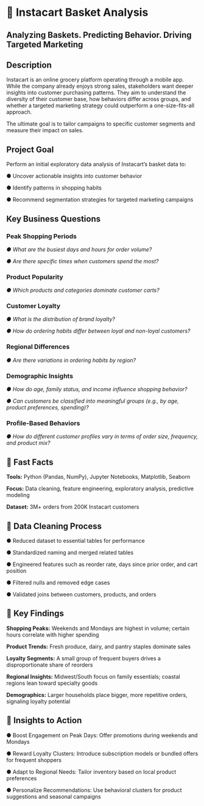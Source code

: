 # 🛒 Instacart Basket Analysis
## Analyzing Baskets. Predicting Behavior. Driving Targeted Marketing

## Description
Instacart is an online grocery platform operating through a mobile app. While the company already enjoys strong sales, stakeholders want deeper insights into customer purchasing patterns. They aim to understand the diversity of their customer base, how behaviors differ across groups, and whether a targeted marketing strategy could outperform a one-size-fits-all approach.

The ultimate goal is to tailor campaigns to specific customer segments and measure their impact on sales.

## Project Goal
Perform an initial exploratory data analysis of Instacart’s basket data to:

● Uncover actionable insights into customer behavior

● Identify patterns in shopping habits

● Recommend segmentation strategies for targeted marketing campaigns

## Key Business Questions
### Peak Shopping Periods

_● What are the busiest days and hours for order volume?_

_● Are there specific times when customers spend the most?_

### Product Popularity

_● Which products and categories dominate customer carts?_

### Customer Loyalty

_● What is the distribution of brand loyalty?_

_● How do ordering habits differ between loyal and non-loyal customers?_

### Regional Differences

_● Are there variations in ordering habits by region?_

### Demographic Insights

_● How do age, family status, and income influence shopping behavior?_

_● Can customers be classified into meaningful groups (e.g., by age, product preferences, spending)?_

### Profile-Based Behaviors

_● How do different customer profiles vary in terms of order size, frequency, and product mix?_

## 🚀 Fast Facts
**Tools:** Python (Pandas, NumPy), Jupyter Notebooks, Matplotlib, Seaborn

**Focus:** Data cleaning, feature engineering, exploratory analysis, predictive modeling

**Dataset:** 3M+ orders from 200K Instacart customers

## 🧼 Data Cleaning Process
● Reduced dataset to essential tables for performance

● Standardized naming and merged related tables

● Engineered features such as reorder rate, days since prior order, and cart position

● Filtered nulls and removed edge cases

● Validated joins between customers, products, and orders

## 🔑 Key Findings
**Shopping Peaks:** Weekends and Mondays are highest in volume; certain hours correlate with higher spending

**Product Trends:** Fresh produce, dairy, and pantry staples dominate sales

**Loyalty Segments:** A small group of frequent buyers drives a disproportionate share of reorders

**Regional Insights:** Midwest/South focus on family essentials; coastal regions lean toward specialty goods

**Demographics:** Larger households place bigger, more repetitive orders, signaling loyalty potential

## 🧠 Insights to Action
● Boost Engagement on Peak Days: Offer promotions during weekends and Mondays

● Reward Loyalty Clusters: Introduce subscription models or bundled offers for frequent shoppers

● Adapt to Regional Needs: Tailor inventory based on local product preferences

● Personalize Recommendations: Use behavioral clusters for product suggestions and seasonal campaigns
